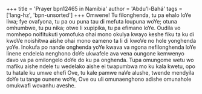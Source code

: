 +++
title = 'Prayer bpn12465 in Namibia'
author = 'Abdu'l-Bahá'
tags = ['lang-hz', 'bpn-unsorted']
+++
Omwene! Tu filonghenda, tu pa ehalo loYe liwa; fye ovafyona, tu pa ou puna tau di mefuta loupuna woYe; otuna omhumbwe, tu pu nika; otwe li xupipika, tu pa efimano loYe. Oudila vo momhepo noifitukuti yomofuka ohai mono okulya kwayo keshe fiku ta ku di kwoVe noishitwa aishe ohai mono eameno ta li di kwoVe no hole yonghenda yoYe.
	Inokufa po nande onghenda yoYe kwava va ngona nefilonghenda loYe linene endelela nenghono doYe ukwafele ava vena oungone kemwenyo davo va pa omilongelo doYe do ku pa onghenda. 
	Tupa omungome wetu wo mafiku aishe ndele tu wedelako aishe ei twapumbwa mo ku kala kwetu, opo tu hatale ku umwe ehefi Ove, tu kale pamwe naVe alushe, twende mendyila doYe tu tange ounene woYe, Ove ou uli omunaenghono adishe omunahole omukwafi wovanhu aveshe.
